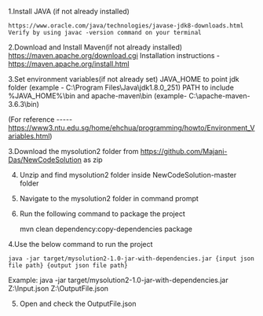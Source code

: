 1.Install JAVA (if not already installed)

	https://www.oracle.com/java/technologies/javase-jdk8-downloads.html
	Verify by using javac -version command on your terminal

2.Download and Install Maven(if not already installed)
	https://maven.apache.org/download.cgi
	Installation instructions - https://maven.apache.org/install.html

3.Set environment variables(if not already set)
	JAVA_HOME to point jdk folder (example - C:\Program Files\Java\jdk1.8.0_251)
	PATH to include %JAVA_HOME%\bin and apache-maven\bin (example- C:\apache-maven-3.6.3\bin)

(For reference ----- https://www3.ntu.edu.sg/home/ehchua/programming/howto/Environment_Variables.html)

 
3.Download the mysolution2 folder from https://github.com/Majani-Das/NewCodeSolution as zip

4. Unzip and find mysolution2 folder inside NewCodeSolution-master folder

5. Navigate to the mysolution2 folder in command prompt

5. Run the following command to package the project

	mvn clean dependency:copy-dependencies package

4.Use the below command to run the project

	java -jar target/mysolution2-1.0-jar-with-dependencies.jar {input json file path} {output json file path}

Example:
	java -jar target/mysolution2-1.0-jar-with-dependencies.jar Z:\Input.json Z:\OutputFile.json

5. Open and check the OutputFile.json